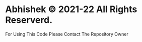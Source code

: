 # Abhishek © 2021-22 All Rights Reserverd.

For Using This Code Please Contact The Repository Owner
